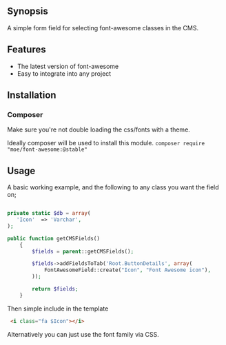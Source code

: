 ## Synopsis

A simple form field for selecting font-awesome classes in the CMS.

## Features
* The latest version of font-awesome
* Easy to integrate into any project

## Installation

### Composer
Make sure you're not double loading the css/fonts with a theme.

Ideally composer will be used to install this module. 
```composer require "moe/font-awesome:@stable"```

## Usage

A basic working example, and the following to any class you want the field on; 

```php

private static $db = array(
   'Icon'  => 'Varchar',
);

public function getCMSFields()
    {
        $fields = parent::getCMSFields();

        $fields->addFieldsToTab('Root.ButtonDetails', array(
            FontAwesomeField::create("Icon", "Font Awesome icon"),
        ));

        return $fields;
    }
```

Then simple include in the template
```html
 <i class="fa $Icon"></i>
```

Alternatively you can just use the font family via CSS.